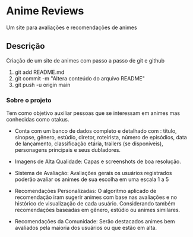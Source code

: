 # Anime Reviews 
Um site para avaliações e recomendações de animes 

## Descrição
Criação de um site de animes com passo a passo de git e github

1. git add README.md
2. git commit -m "Altera conteúdo do arquivo README"
3. git push -u origin main

### Sobre o projeto 

Tem como objetivo auxiliar pessoas que se interessam em animes mas conhecidas como otakus. 

- Conta com um banco de dados completo e detalhado com : título, sinopse, gênero, estúdio, diretor, roteirista, número de episódios, data de lançamento, classificação etária, trailers (se disponíveis), personagens principais e seus dubladores.


- Imagens de Alta Qualidade: Capas e screenshots de boa resolução.

- Sistema de Avaliação:
Avaliações gerais os usuários registrados poderão avaliar os animes de sua escolha em uma escala 1 a 5

- Recomendações Personalizadas: O algoritmo aplicado de recomendação iram sugerir animes com base nas avaliações e no histórico de visualização de cada usuário. Considerando também recomendações baseadas em gênero, estúdio ou animes similares.

- Recomendações da Comunidade: Serão destacados animes bem avaliados pela maioria dos usuários ou que estão em alta.